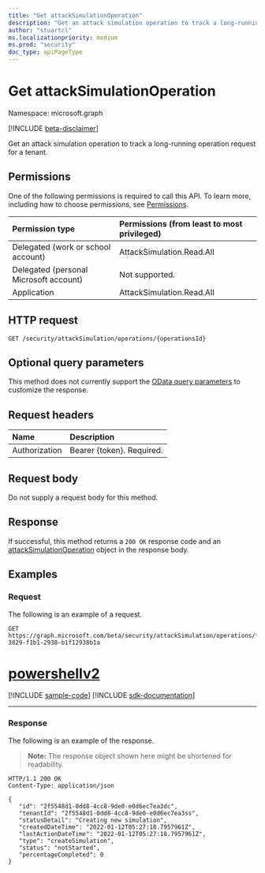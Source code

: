 ```yaml
---
title: "Get attackSimulationOperation"
description: "Get an attack simulation operation to track a long-running operation request for a tenant."
author: "stuartcl"
ms.localizationpriority: medium
ms.prod: "security"
doc_type: apiPageType
---
```


# Get attackSimulationOperation

Namespace: microsoft.graph

[!INCLUDE [beta-disclaimer](../../includes/beta-disclaimer.md)]

Get an attack simulation operation to track a long-running operation request for a tenant.

## Permissions

One of the following permissions is required to call this API. To learn more, including how to choose permissions, see [Permissions](/graph/permissions-reference).

| Permission type                        | Permissions (from least to most privileged) |
|:---------------------------------------|:--------------------------------------------|
| Delegated (work or school account)     | AttackSimulation.Read.All                   |
| Delegated (personal Microsoft account) | Not supported.                              |
| Application                            | AttackSimulation.Read.All                   |

## HTTP request

<!-- {
  "blockType": "ignored"
}
-->
``` http
GET /security/attackSimulation/operations/{operationsId}
```

## Optional query parameters

This method does not currently support the [OData query parameters](/graph/query-parameters) to customize the response.

## Request headers

|Name|Description|
|:---|:---|
|Authorization|Bearer {token}. Required.|

## Request body

Do not supply a request body for this method.

## Response

If successful, this method returns a `200 OK` response code and an [attackSimulationOperation](../resources/attacksimulationoperation.md) object in the response body.

## Examples

### Request

The following is an example of a request.

<!-- {
  "blockType": "request",
  "name": "get_attackSimulationOperation",
  "sampleKeys": ["f1b13829-3829-f1b1-2938-b1f12938b1a"]
}
-->
``` http
GET https://graph.microsoft.com/beta/security/attackSimulation/operations/f1b13829-3829-f1b1-2938-b1f12938b1a
```

# [powershellv2](#tab/powershellv2)
[!INCLUDE [sample-code](../includes/snippets/powershellv2/get-attacksimulationoperation-powershellv2-snippets.md)]
[!INCLUDE [sdk-documentation](../includes/snippets/snippets-sdk-documentation-link.md)]

---

### Response


The following is an example of the response.

>**Note:** The response object shown here might be shortened for readability.
<!-- {
  "blockType": "response",
  "truncated": true,
  "@odata.type": "microsoft.graph.attackSimulationOperation"
}
-->
``` http
HTTP/1.1 200 OK
Content-Type: application/json

{
   "id": "2f5548d1-0dd8-4cc8-9de0-e0d6ec7ea3dc",
   "tenantId": "2f5548d1-0dd8-4cc8-9de0-e0d6ec7ea3ss",
   "statusDetail": "Creating new simulation",
   "createdDateTime": "2022-01-12T05:27:18.7957961Z",
   "lastActionDateTime": "2022-01-12T05:27:18.7957961Z",
   "type": "createSimulation",
   "status": "notStarted",
   "percentageCompleted": 0
}
```
